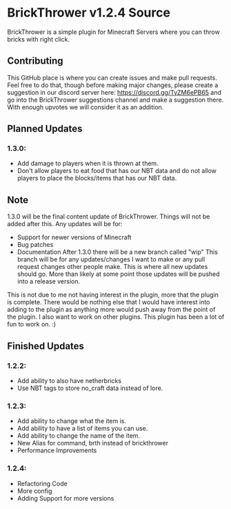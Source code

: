 # BrickThrower v1.2.4 Source

BrickThrower is a simple plugin for Minecraft Servers where you can throw bricks with right click. 

## Contributing
This GitHub place is where you can create issues and make pull requests. Feel free to do that, though before making major changes, please create a suggestion in our discord server here: https://discord.gg/TyZM6ePB65 and go into the BrickThrower suggestions channel and make a suggestion there. With enough upvotes we will consider it as an addition.


## Planned Updates 

### 1.3.0:
- Add damage to players when it is thrown at them.
- Don't allow players to eat food that has our NBT data and do not allow players to place the blocks/items that has our NBT data.

## Note
1.3.0 will be the final content update of BrickThrower. Things will not be added after this. Any updates will be for: 
- Support for newer versions of Minecraft
- Bug patches
- Documentation
After 1.3.0 there will be a new branch called "wip" This branch will be for any updates/changes I want to make or any pull request changes other people make. This is where all new updates should go. More than likely at some point those updates will be pushed into a release version.

This is not due to me not having interest in the plugin, more that the plugin is complete. There would be nothing else that I would have interest into adding to the plugin as anything more would push away from the point of the plugin. I also want to work on other plugins. This plugin has been a lot of fun to work on. :)

## Finished Updates

### 1.2.2:
- Add ability to also have netherbricks 
- Use NBT tags to store no_craft data instead of lore.

### 1.2.3:
- Add ability to change what the item is.
- Add ability to have a list of items you can use.
- Add ability to change the name of the item.
- New Alias for command, brth instead of brickthrower
- Performance Improvements

### 1.2.4:
- Refactoring Code
- More config
- Adding Support for more versions
